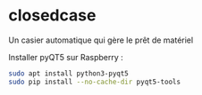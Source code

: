 # closedcase
Un casier automatique qui gère le prêt de matériel

Installer pyQT5 sur Raspberry :

```bash
sudo apt install python3-pyqt5
sudo pip install --no-cache-dir pyqt5-tools
```
